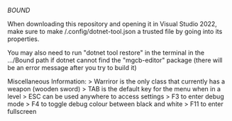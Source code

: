 *BOUND*

When downloading this repository and opening it in Visual Studio 2022, make sure to make /.config/dotnet-tool.json a trusted file by going into its properties.

You may also need to run "dotnet tool restore" in the terminal in the .../Bound path if dotnet cannot find the "mgcb-editor" package (there will be an error message after you try to build it) 

Miscellaneous Information:
	> Warriror is the only class that currently has a weapon (wooden sword)
	> TAB is the default key for the menu when in a level
	> ESC can be used anywhere to access settings
	> F3 to enter debug mode
	> F4 to toggle debug colour between black and white
	> F11 to enter fullscreen
